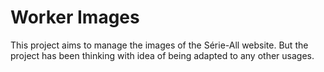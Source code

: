 # Worker Images

This project aims to manage the images of the Série-All website. But the project has been thinking with idea of being adapted to any other usages.

